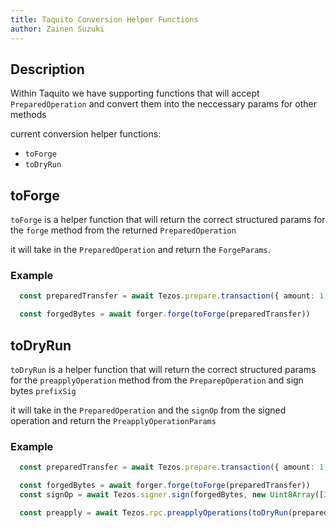 ```yaml
---
title: Taquito Conversion Helper Functions
author: Zainen Suzuki
---
```


## Description
Within Taquito we have supporting functions that will accept `PreparedOperation` and convert them into the neccessary params for other methods

current conversion helper functions:
- `toForge`
- `toDryRun`

## toForge

`toForge` is a helper function that will return the correct structured params for the `forge` method from the returned `PreparedOperation` 

it will take in the `PreparedOperation` and return the `ForgeParams`.

### Example 

```ts
  const preparedTransfer = await Tezos.prepare.transaction({ amount: 1, to: receivingPKH })

  const forgedBytes = await forger.forge(toForge(preparedTransfer))
```

## toDryRun

`toDryRun` is a helper function that will return the correct structured params for the `preapplyOperation` method from the `PreparepOperation` and sign bytes `prefixSig`

it will take in the `PreparedOperation` and the `signOp` from the signed operation and return the `PreapplyOperationParams`

### Example 

```ts
  const preparedTransfer = await Tezos.prepare.transaction({ amount: 1, to: receivingPKH })

  const forgedBytes = await forger.forge(toForge(preparedTransfer))
  const signOp = await Tezos.signer.sign(forgedBytes, new Uint8Array([3]));

  const preapply = await Tezos.rpc.preapplyOperations(toDryRun(preparedTransfer, signOp))
```


